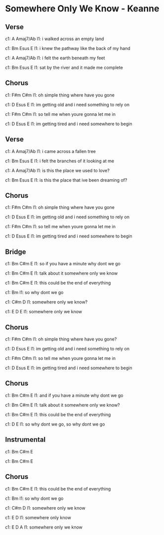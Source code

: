 ---
---

# Somewhere Only We Know - Keanne

## Verse
c1: A              Amaj7/Ab
l1: i walked across an empty land

c1: Bm                          Esus       E
l1: i knew the pathway like the back of my hand

c1: A                Amaj7/Ab
l1: i felt the earth beneath my feet

c1: Bm                      Esus        E
l1: sat by the river and it made me complete

## Chorus
c1: F#m            C#m
l1: oh simple thing where have you gone

c1: D                         Esus           E
l1: im getting old and i need something to rely on

c1: F#m            C#m
l1: so tell me when youre gonna let me in

c1: D                           Esus           E
l1: im getting tired and i need somewhere to begin

## Verse
c1: A            Amaj7/Ab
l1: i came across a fallen tree

c1: Bm                        Esus       E
l1: i felt the branches of it looking at me

c1: A                Amaj7/Ab
l1: is this the place we used to love?

c1: Bm                              Esus     E
l1: is this the place that ive been dreaming of?

## Chorus
c1: F#m            C#m
l1: oh simple thing where have you gone

c1: D                         Esus           E
l1: im getting old and i need something to rely on

c1: F#m            C#m
l1: so tell me when youre gonna let me in

c1: D                           Esus           E
l1: im getting tired and i need somewhere to begin

## Bridge
c1: Bm              C#m               E
l1: so if you have a minute why dont we go

c1: Bm           C#m               E
l1: talk about it somewhere only we know

c1: Bm                C#m           E
l1: this could be the end of everything

c1: Bm
l1: so why dont we go

c1: C#m                      D
l1: somewhere only we know?

c1:   E                      D   E
l1: somewhere only we know

## Chorus
c1: F#m            C#m
l1: oh simple thing where have you gone?

c1: D                        Esus           E
l1: im getting old and i need something to rely on

c1: F#m            C#m
l1: so tell me when youre gonna let me in

c1: D                          Esus           E
l1: im getting tired and i need somewhere to begin

## Chorus
c1: Bm               C#m               E
l1: and if you have a minute why dont we go

c1: Bm            C#m             E
l1: talk about it somewhere only we know?

c1: Bm                C#m         E
l1: this could be the end of everything

c1: D                  E
l1: so why dont we go, so why dont we go

## Instrumental
c1: Bm                 C#m            E

c1: Bm                 C#m            E

## Chorus
c1: Bm                 C#m       E
l1: this could be the end of everything

c1: Bm
l1: so why dont we go

c1: C#m                      D
l1: somewhere only we know

c1: E                        D
l1: somewhere only know

c1: E              D         A
l1: somewhere only we know